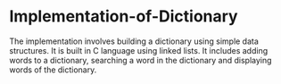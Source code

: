 # Implementation-of-Dictionary
The implementation involves building a dictionary using simple data structures. 
It is built in C language using linked lists. It includes adding words to a dictionary, searching a word in the dictionary and displaying words of the dictionary.
